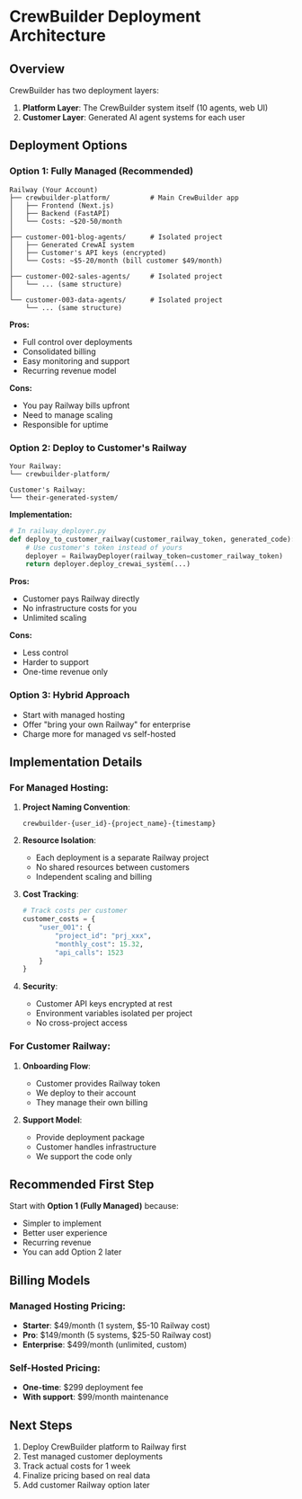 # CrewBuilder Deployment Architecture

## Overview

CrewBuilder has two deployment layers:
1. **Platform Layer**: The CrewBuilder system itself (10 agents, web UI)
2. **Customer Layer**: Generated AI agent systems for each user

## Deployment Options

### Option 1: Fully Managed (Recommended)
```
Railway (Your Account)
├── crewbuilder-platform/          # Main CrewBuilder app
│   ├── Frontend (Next.js)
│   ├── Backend (FastAPI)
│   └── Costs: ~$20-50/month
│
├── customer-001-blog-agents/      # Isolated project
│   ├── Generated CrewAI system
│   ├── Customer's API keys (encrypted)
│   └── Costs: ~$5-20/month (bill customer $49/month)
│
├── customer-002-sales-agents/     # Isolated project
│   └── ... (same structure)
│
└── customer-003-data-agents/      # Isolated project
    └── ... (same structure)
```

**Pros:**
- Full control over deployments
- Consolidated billing
- Easy monitoring and support
- Recurring revenue model

**Cons:**
- You pay Railway bills upfront
- Need to manage scaling
- Responsible for uptime

### Option 2: Deploy to Customer's Railway
```
Your Railway:
└── crewbuilder-platform/

Customer's Railway:
└── their-generated-system/
```

**Implementation:**
```python
# In railway_deployer.py
def deploy_to_customer_railway(customer_railway_token, generated_code):
    # Use customer's token instead of yours
    deployer = RailwayDeployer(railway_token=customer_railway_token)
    return deployer.deploy_crewai_system(...)
```

**Pros:**
- Customer pays Railway directly
- No infrastructure costs for you
- Unlimited scaling

**Cons:**
- Less control
- Harder to support
- One-time revenue only

### Option 3: Hybrid Approach
- Start with managed hosting
- Offer "bring your own Railway" for enterprise
- Charge more for managed vs self-hosted

## Implementation Details

### For Managed Hosting:
1. **Project Naming Convention**:
   ```
   crewbuilder-{user_id}-{project_name}-{timestamp}
   ```

2. **Resource Isolation**:
   - Each deployment is a separate Railway project
   - No shared resources between customers
   - Independent scaling and billing

3. **Cost Tracking**:
   ```python
   # Track costs per customer
   customer_costs = {
       "user_001": {
           "project_id": "prj_xxx",
           "monthly_cost": 15.32,
           "api_calls": 1523
       }
   }
   ```

4. **Security**:
   - Customer API keys encrypted at rest
   - Environment variables isolated per project
   - No cross-project access

### For Customer Railway:
1. **Onboarding Flow**:
   - Customer provides Railway token
   - We deploy to their account
   - They manage their own billing

2. **Support Model**:
   - Provide deployment package
   - Customer handles infrastructure
   - We support the code only

## Recommended First Step

Start with **Option 1 (Fully Managed)** because:
- Simpler to implement
- Better user experience
- Recurring revenue
- You can add Option 2 later

## Billing Models

### Managed Hosting Pricing:
- **Starter**: $49/month (1 system, $5-10 Railway cost)
- **Pro**: $149/month (5 systems, $25-50 Railway cost)
- **Enterprise**: $499/month (unlimited, custom)

### Self-Hosted Pricing:
- **One-time**: $299 deployment fee
- **With support**: $99/month maintenance

## Next Steps

1. Deploy CrewBuilder platform to Railway first
2. Test managed customer deployments
3. Track actual costs for 1 week
4. Finalize pricing based on real data
5. Add customer Railway option later